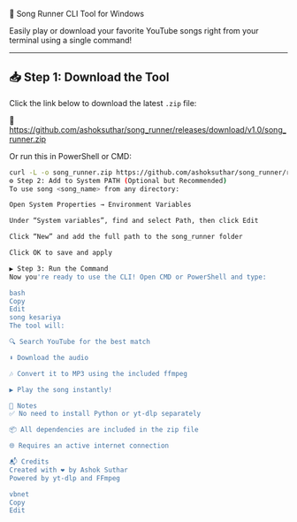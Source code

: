 🎵 Song Runner CLI Tool for Windows

Easily play or download your favorite YouTube songs right from your terminal using a single command!

---

## 📥 Step 1: Download the Tool

Click the link below to download the latest `.zip` file:

🔗 https://github.com/ashoksuthar/song_runner/releases/download/v1.0/song_runner.zip

Or run this in PowerShell or CMD:

```bash
curl -L -o song_runner.zip https://github.com/ashoksuthar/song_runner/releases/download/v1.0/song_runner.zip
⚙️ Step 2: Add to System PATH (Optional but Recommended)
To use song <song_name> from any directory:

Open System Properties → Environment Variables

Under “System variables”, find and select Path, then click Edit

Click “New” and add the full path to the song_runner folder

Click OK to save and apply

▶️ Step 3: Run the Command
Now you're ready to use the CLI! Open CMD or PowerShell and type:

bash
Copy
Edit
song kesariya
The tool will:

🔍 Search YouTube for the best match

⬇️ Download the audio

🎶 Convert it to MP3 using the included ffmpeg

▶️ Play the song instantly!

📌 Notes
✅ No need to install Python or yt-dlp separately

📦 All dependencies are included in the zip file

🌐 Requires an active internet connection

📬 Credits
Created with ❤️ by Ashok Suthar
Powered by yt-dlp and FFmpeg

vbnet
Copy
Edit
